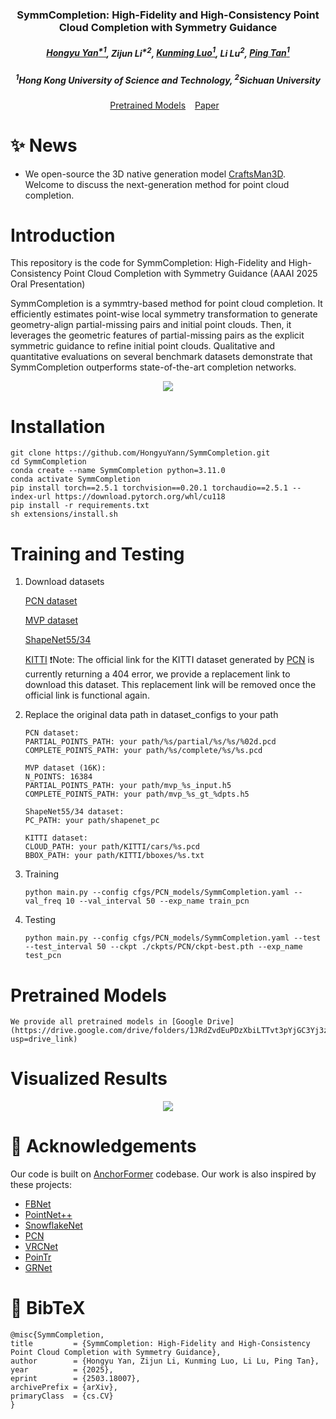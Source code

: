 ### <div align="center">SymmCompletion: High-Fidelity and High-Consistency Point Cloud Completion with Symmetry Guidance<div> 
#####  <p align="center"> [Hongyu Yan<sup>*1</sup>](), Zijun Li<sup>*2</sup>, [Kunming Luo<sup>1</sup>](https://aruichen.github.io/), Li Lu<sup>2</sup>, [Ping Tan<sup>1</sup>](https://ece.hkust.edu.hk/pingtan)
#####  <p align="center"> <sup>1</sup>Hong Kong University of Science and Technology, <sup>2</sup>Sichuan University</p>
<div align="center">
  <a href="https://drive.google.com/drive/folders/1JRdZvdEuPDzXbiLTTvt3pYjGC3Yj3z6p?usp=drive_link">Pretrained Models</a> &ensp;
  <a href="https://arxiv.org/abs/2503.18007">Paper</a> &ensp;
</div>

# ✨ News
- We open-source the 3D native generation model [CraftsMan3D](https://github.com/wyysf-98/CraftsMan3D/tree/main). Welcome to discuss the next-generation method for point cloud completion.

# Introduction
This repository is the code for SymmCompletion: High-Fidelity and High-Consistency Point Cloud Completion with Symmetry Guidance (AAAI 2025 Oral Presentation)

SymmCompletion is a symmtry-based method for point cloud completion. It efficiently estimates point-wise local symmetry transformation to generate geometry-align partial-missing pairs and initial point clouds. Then, it leverages the geometric features of partial-missing pairs as the explicit symmetric guidance to refine initial point clouds. Qualitative and quantitative evaluations on several benchmark datasets demonstrate that SymmCompletion outperforms state-of-the-art completion networks. 

<p align="center">
    <img src="assets/teaser.png"/>
</p>

# Installation
```
git clone https://github.com/HongyuYann/SymmCompletion.git
cd SymmCompletion
conda create --name SymmCompletion python=3.11.0
conda activate SymmCompletion
pip install torch==2.5.1 torchvision==0.20.1 torchaudio==2.5.1 --index-url https://download.pytorch.org/whl/cu118
pip install -r requirements.txt
sh extensions/install.sh
```

# Training and Testing
1. Download datasets

    [PCN dataset](https://gateway.infinitescript.com/s/ShapeNetCompletion)

    [MVP dataset](https://drive.google.com/drive/folders/1ylC-dYFM45KW4K9tPyljBSVyetazCEeH?usp=sharing)

    [ShapeNet55/34](https://drive.google.com/file/d/1jUB5yD7DP97-EqqU2A9mmr61JpNwZBVK/view)

    [KITTI](https://drive.google.com/drive/folders/1JRdZvdEuPDzXbiLTTvt3pYjGC3Yj3z6p?usp=drive_link)
    ❗Note: The official link for the KITTI dataset generated by [PCN](https://github.com/wentaoyuan/pcn) is currently returning a 404 error, we provide a replacement link to download this dataset. This replacement link will be removed once the official link is functional again.


2. Replace the original data path in dataset_configs to your path
    ```
    PCN dataset:
    PARTIAL_POINTS_PATH: your path/%s/partial/%s/%s/%02d.pcd
    COMPLETE_POINTS_PATH: your path/%s/complete/%s/%s.pcd

    MVP dataset (16K):
    N_POINTS: 16384
    PARTIAL_POINTS_PATH: your path/mvp_%s_input.h5
    COMPLETE_POINTS_PATH: your path/mvp_%s_gt_%dpts.h5

    ShapeNet55/34 dataset:
    PC_PATH: your path/shapenet_pc

    KITTI dataset:
    CLOUD_PATH: your path/KITTI/cars/%s.pcd
    BBOX_PATH: your path/KITTI/bboxes/%s.txt
    ```
3. Training
    ```
    python main.py --config cfgs/PCN_models/SymmCompletion.yaml --val_freq 10 --val_interval 50 --exp_name train_pcn
    ```
4. Testing
    ```
    python main.py --config cfgs/PCN_models/SymmCompletion.yaml --test --test_interval 50 --ckpt ./ckpts/PCN/ckpt-best.pth --exp_name test_pcn
    ```
# Pretrained Models
    We provide all pretrained models in [Google Drive](https://drive.google.com/drive/folders/1JRdZvdEuPDzXbiLTTvt3pYjGC3Yj3z6p?usp=drive_link)

# Visualized Results
<p align="center">
    <img src="assets/PCN-vis.png"/>
</p>

# 🤗 Acknowledgements
Our code is built on [AnchorFormer](https://github.com/chenzhik/AnchorFormer) codebase. Our work is also inspired by these projects:
- [FBNet](https://github.com/NeuralCarver/Michelangelo)
- [PointNet++](https://github.com/erikwijmans/Pointnet2_PyTorch)
- [SnowflakeNet](https://github.com/AllenXiangX/SnowflakeNet)
- [PCN](https://github.com/wentaoyuan/pcn)
- [VRCNet](https://github.com/paul007pl/VRCNet/tree/main)
- [PoinTr](https://github.com/yuxumin/PoinTr)
- [GRNet](https://github.com/hzxie/GRNet)

# 📖 BibTeX

    @misc{SymmCompletion,
    title         = {SymmCompletion: High-Fidelity and High-Consistency Point Cloud Completion with Symmetry Guidance}, 
    author        = {Hongyu Yan, Zijun Li, Kunming Luo, Li Lu, Ping Tan},
    year          = {2025},
    eprint        = {2503.18007},
    archivePrefix = {arXiv},
    primaryClass  = {cs.CV}
    }
